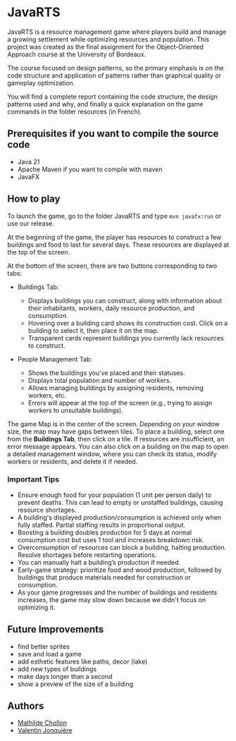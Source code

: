 # JavaRTS

JavaRTS is a resource management game where players build and manage a growing settlement while optimizing resources and population. This project was created as the final assignment for the Object-Oriented Approach course at the University of Bordeaux.

The course focused on design patterns, so the primary emphasis is on the code structure and application of patterns rather than graphical quality or gameplay optimization.

You will find a complete report containing the code structure, the design patterns used and why, and finally a quick explanation on the game commands in the folder resources (in French).

## Prerequisites if you want to compile the source code

- Java 21
- Apache Maven if you want to compile with maven
- JavaFX

## How to play

To launch the game, go to the folder JavaRTS and type `mvn javafx:run` or use our release.

At the beginning of the game, the player has resources to construct a few buildings and food to last for several days. These resources are displayed at the top of the screen.

At the bottom of the screen, there are two buttons corresponding to two tabs:

- Buildings Tab:
  - Displays buildings you can construct, along with information about their inhabitants, workers, daily resource production, and consumption.
  - Hovering over a building card shows its construction cost. Click on a building to select it, then place it on the map.
  - Transparent cards represent buildings you currently lack resources to construct.

- People Management Tab:
  - Shows the buildings you've placed and their statuses.
  - Displays total population and number of workers.
  - Allows managing buildings by assigning residents, removing workers, etc.
  - Errors will appear at the top of the screen (e.g., trying to assign workers to unsuitable buildings).

The game Map is in the center of the screen. Depending on your window size, the map may have gaps between tiles. To place a building, select one from the **Buildings Tab**, then click on a tile. If resources are insufficient, an error message appears. You can also click on a building on the map to open a detailed management window, where you can check its status, modify workers or residents, and delete it if needed.

### Important Tips

- Ensure enough food for your population (1 unit per person daily) to prevent deaths. This can lead to empty or unstaffed buildings, causing resource shortages.
- A building's displayed production/consumption is achieved only when fully staffed. Partial staffing results in proportional output.
- Boosting a building doubles production for 5 days at normal consumption cost but uses 1 tool and increases breakdown risk.
- Overconsumption of resources can block a building, halting production. Resolve shortages before restarting operations.
- You can manually halt a building’s production if needed.
- Early-game strategy: prioritize food and wood production, followed by buildings that produce materials needed for construction or consumption.
- As your game progresses and the number of buildings and residents increases, the game may slow down because we didn't focus on optimizing it.

## Future Improvements

- find better sprites
- save and load a game
- add esthetic features like paths, decor (lake)
- add new types of buildings
- make days longer than a second
- show a preview of the size of a building

## Authors

- [Mathilde Chollon](https://github.com/mchlln)
- [Valentin Jonquière](https://github.com/Vjonquiere)
